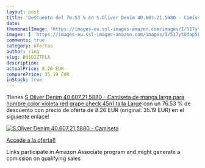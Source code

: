 ```yaml
---
layout: post
title: 'Descuento del 76.53 % en S.Oliver Denim 40.607.21.5880 - Camiseta'
date: 
thumbnailImage: 'https://images-eu.ssl-images-amazon.com/images/I/517ytUdap5L._SL200_.jpg'
images: [ 'https://images-eu.ssl-images-amazon.com/images/I/517ytUdap5L._SL200_.jpg' ]
comments: true
category: ofertas
author: ring
slug: B01D1ZTFLA
description:
actualPrice: 8.26 EUR
comparePrice: 35.19 EUR
inStock: true
---
```


Tienes [S.Oliver Denim 40.607.21.5880 - Camiseta de manga larga para hombre  color violeta  red grape check 45n1   talla Large](https://www.amazon.es/dp/B01D1ZTFLA/?tag=tolees-21) con un 76.53 % de descuento con precio de oferta de 8.26 EUR (original: 35.19 EUR) en el siguiente enlace!

[![S.Oliver Denim 40.607.21.5880 - Camiseta](https://images-eu.ssl-images-amazon.com/images/I/517ytUdap5L._SL200_.jpg)](https://www.amazon.es/dp/B01D1ZTFLA/?tag=tolees-21)

[Accede a la oferta!!](https://www.amazon.es/dp/B01D1ZTFLA/?tag=tolees-21)

Links participate in Amazon Associate program and might generate a comission on qualifying sales


